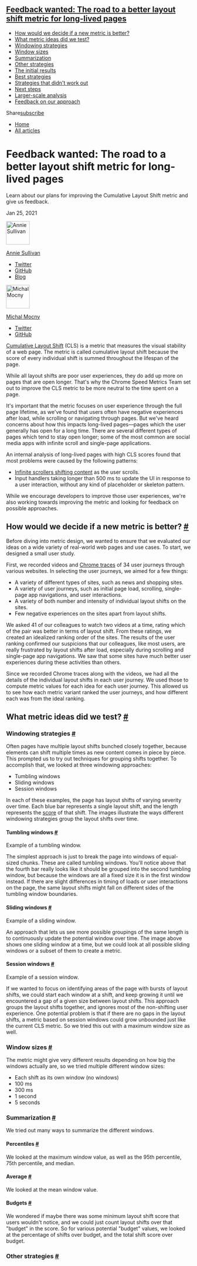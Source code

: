 





<embed src="https://web-dev.imgix.net/image/admin/JSBg0yF1fatrTDQSKiTW.webp?auto=format" class="w-hero w-hero--cover" sizes="100vw" srcset="https://web-dev.imgix.net/image/admin/JSBg0yF1fatrTDQSKiTW.webp?auto=format&amp;w=200 200w, https://web-dev.imgix.net/image/admin/JSBg0yF1fatrTDQSKiTW.webp?auto=format&amp;w=228 228w, https://web-dev.imgix.net/image/admin/JSBg0yF1fatrTDQSKiTW.webp?auto=format&amp;w=260 260w, https://web-dev.imgix.net/image/admin/JSBg0yF1fatrTDQSKiTW.webp?auto=format&amp;w=296 296w, https://web-dev.imgix.net/image/admin/JSBg0yF1fatrTDQSKiTW.webp?auto=format&amp;w=338 338w, https://web-dev.imgix.net/image/admin/JSBg0yF1fatrTDQSKiTW.webp?auto=format&amp;w=385 385w, https://web-dev.imgix.net/image/admin/JSBg0yF1fatrTDQSKiTW.webp?auto=format&amp;w=439 439w, https://web-dev.imgix.net/image/admin/JSBg0yF1fatrTDQSKiTW.webp?auto=format&amp;w=500 500w, https://web-dev.imgix.net/image/admin/JSBg0yF1fatrTDQSKiTW.webp?auto=format&amp;w=571 571w, https://web-dev.imgix.net/image/admin/JSBg0yF1fatrTDQSKiTW.webp?auto=format&amp;w=650 650w, https://web-dev.imgix.net/image/admin/JSBg0yF1fatrTDQSKiTW.webp?auto=format&amp;w=741 741w, https://web-dev.imgix.net/image/admin/JSBg0yF1fatrTDQSKiTW.webp?auto=format&amp;w=845 845w, https://web-dev.imgix.net/image/admin/JSBg0yF1fatrTDQSKiTW.webp?auto=format&amp;w=964 964w, https://web-dev.imgix.net/image/admin/JSBg0yF1fatrTDQSKiTW.webp?auto=format&amp;w=1098 1098w, https://web-dev.imgix.net/image/admin/JSBg0yF1fatrTDQSKiTW.webp?auto=format&amp;w=1252 1252w, https://web-dev.imgix.net/image/admin/JSBg0yF1fatrTDQSKiTW.webp?auto=format&amp;w=1428 1428w, https://web-dev.imgix.net/image/admin/JSBg0yF1fatrTDQSKiTW.webp?auto=format&amp;w=1600 1600w" width="1600" height="480" />

## <a href="#feedback-wanted:-the-road-to-a-better-layout-shift-metric-for-long-lived-pages" class="w-toc__header--link">Feedback wanted: The road to a better layout shift metric for long-lived pages</a>

- [How would we decide if a new metric is better?](#how-would-we-decide-if-a-new-metric-is-better)
- [What metric ideas did we test?](#what-metric-ideas-did-we-test)
- [Windowing strategies](#windowing-strategies)
- [Window sizes](#window-sizes)
- [Summarization](#summarization)
- [Other strategies](#other-strategies)
- [The initial results](#the-initial-results)
- [Best strategies](#best-strategies)
- [Strategies that didn't work out](#strategies-that-didn't-work-out)
- [Next steps](#next-steps)
- [Larger-scale analysis](#larger-scale-analysis)
- [Feedback on our approach](#feedback-on-our-approach)

Share<a href="/newsletter/" class="gc-analytics-event w-actions__fab w-actions__fab--subscribe"><span>subscribe</span></a>

- <a href="/" class="gc-analytics-event w-breadcrumbs__link w-breadcrumbs__link--left-justify">Home</a>
- <a href="/blog" class="gc-analytics-event w-breadcrumbs__link">All articles</a>

# Feedback wanted: The road to a better layout shift metric for long-lived pages

Learn about our plans for improving the Cumulative Layout Shift metric and give us feedback.

Jan 25, 2021

[<img src="https://web-dev.imgix.net/image/admin/Elo3rfkiDHm148ov4IZU.jpg?auto=format&amp;fit=crop&amp;h=64&amp;w=64" alt="Annie Sullivan" class="w-author__image" sizes="(min-width: 64px) 64px, calc(100vw - 48px)" srcset="https://web-dev.imgix.net/image/admin/Elo3rfkiDHm148ov4IZU.jpg?fit=crop&amp;h=64&amp;w=64&amp;auto=format&amp;dpr=1&amp;q=75, https://web-dev.imgix.net/image/admin/Elo3rfkiDHm148ov4IZU.jpg?fit=crop&amp;h=64&amp;w=64&amp;auto=format&amp;dpr=2&amp;q=50 2x, https://web-dev.imgix.net/image/admin/Elo3rfkiDHm148ov4IZU.jpg?fit=crop&amp;h=64&amp;w=64&amp;auto=format&amp;dpr=3&amp;q=35 3x, https://web-dev.imgix.net/image/admin/Elo3rfkiDHm148ov4IZU.jpg?fit=crop&amp;h=64&amp;w=64&amp;auto=format&amp;dpr=4&amp;q=23 4x, https://web-dev.imgix.net/image/admin/Elo3rfkiDHm148ov4IZU.jpg?fit=crop&amp;h=64&amp;w=64&amp;auto=format&amp;dpr=5&amp;q=20 5x" width="64" height="64" />](/authors/anniesullie/)

<a href="/authors/anniesullie/" class="w-author__name-link">Annie Sullivan</a>

- <a href="https://twitter.com/anniesullie" class="w-author__link">Twitter</a>
- <a href="https://github.com/anniesullie" class="w-author__link">GitHub</a>
- <a href="https://anniesullie.com" class="w-author__link">Blog</a>

[<img src="https://web-dev.imgix.net/image/admin/urYfROhm806fvOPRMsRg.jpg?auto=format&amp;fit=crop&amp;h=64&amp;w=64" alt="Michal Mocny" class="w-author__image" sizes="(min-width: 64px) 64px, calc(100vw - 48px)" srcset="https://web-dev.imgix.net/image/admin/urYfROhm806fvOPRMsRg.jpg?fit=crop&amp;h=64&amp;w=64&amp;auto=format&amp;dpr=1&amp;q=75, https://web-dev.imgix.net/image/admin/urYfROhm806fvOPRMsRg.jpg?fit=crop&amp;h=64&amp;w=64&amp;auto=format&amp;dpr=2&amp;q=50 2x, https://web-dev.imgix.net/image/admin/urYfROhm806fvOPRMsRg.jpg?fit=crop&amp;h=64&amp;w=64&amp;auto=format&amp;dpr=3&amp;q=35 3x, https://web-dev.imgix.net/image/admin/urYfROhm806fvOPRMsRg.jpg?fit=crop&amp;h=64&amp;w=64&amp;auto=format&amp;dpr=4&amp;q=23 4x, https://web-dev.imgix.net/image/admin/urYfROhm806fvOPRMsRg.jpg?fit=crop&amp;h=64&amp;w=64&amp;auto=format&amp;dpr=5&amp;q=20 5x" width="64" height="64" />](/authors/mmocny/)

<a href="/authors/mmocny/" class="w-author__name-link">Michal Mocny</a>

- <a href="https://twitter.com/mmocny" class="w-author__link">Twitter</a>
- <a href="https://github.com/mmocny" class="w-author__link">GitHub</a>

[Cumulative Layout Shift](/cls) (CLS) is a metric that measures the visual stability of a web page. The metric is called cumulative layout shift because the score of every individual shift is summed throughout the lifespan of the page.

While all layout shifts are poor user experiences, they do add up more on pages that are open longer. That's why the Chrome Speed Metrics Team set out to improve the CLS metric to be more neutral to the time spent on a page.

It's important that the metric focuses on user experience through the full page lifetime, as we've found that users often have negative experiences after load, while scrolling or navigating through pages. But we've heard concerns about how this impacts long-lived pages—pages which the user generally has open for a long time. There are several different types of pages which tend to stay open longer; some of the most common are social media apps with infinite scroll and single-page applications.

An internal analysis of long-lived pages with high CLS scores found that most problems were caused by the following patterns:

- [Infinite scrollers shifting content](https://addyosmani.com/blog/infinite-scroll-without-layout-shifts/) as the user scrolls.
- Input handlers taking longer than 500 ms to update the UI in response to a user interaction, without any kind of placeholder or skeleton pattern.

While we encourage developers to improve those user experiences, we're also working towards improving the metric and looking for feedback on possible approaches.

## How would we decide if a new metric is better? <a href="#how-would-we-decide-if-a-new-metric-is-better" class="w-headline-link">#</a>

Before diving into metric design, we wanted to ensure that we evaluated our ideas on a wide variety of real-world web pages and use cases. To start, we designed a small user study.

First, we recorded videos and [Chrome traces](https://www.chromium.org/developers/how-tos/trace-event-profiling-tool) of 34 user journeys through various websites. In selecting the user journeys, we aimed for a few things:

- A variety of different types of sites, such as news and shopping sites.
- A variety of user journeys, such as initial page load, scrolling, single-page app navigations, and user interactions.
- A variety of both number and intensity of individual layout shifts on the sites.
- Few negative experiences on the sites apart from layout shifts.

We asked 41 of our colleagues to watch two videos at a time, rating which of the pair was better in terms of layout shift. From these ratings, we created an idealized ranking order of the sites. The results of the user ranking confirmed our suspicions that our colleagues, like most users, are really frustrated by layout shifts after load, especially during scrolling and single-page app navigations. We saw that some sites have much better user experiences during these activities than others.

Since we recorded Chrome traces along with the videos, we had all the details of the individual layout shifts in each user journey. We used those to compute metric values for each idea for each user journey. This allowed us to see how each metric variant ranked the user journeys, and how different each was from the ideal ranking.

## What metric ideas did we test? <a href="#what-metric-ideas-did-we-test" class="w-headline-link">#</a>

### Windowing strategies <a href="#windowing-strategies" class="w-headline-link">#</a>

Often pages have multiple layout shifts bunched closely together, because elements can shift multiple times as new content comes in piece by piece. This prompted us to try out techniques for grouping shifts together. To accomplish that, we looked at three windowing approaches:

- Tumbling windows
- Sliding windows
- Session windows

In each of these examples, the page has layout shifts of varying severity over time. Each blue bar represents a single layout shift, and the length represents the [score](/cls/#layout-shift-score) of that shift. The images illustrate the ways different windowing strategies group the layout shifts over time.

#### Tumbling windows <a href="#tumbling-windows" class="w-headline-link">#</a>

Example of a tumbling window.

The simplest approach is just to break the page into windows of equal-sized chunks. These are called tumbling windows. You'll notice above that the fourth bar really looks like it should be grouped into the second tumbling window, but because the windows are all a fixed size it is in the first window instead. If there are slight differences in timing of loads or user interactions on the page, the same layout shifts might fall on different sides of the tumbling window boundaries.

#### Sliding windows <a href="#sliding-windows" class="w-headline-link">#</a>

Example of a sliding window.

An approach that lets us see more possible groupings of the same length is to continuously update the potential window over time. The image above shows one sliding window at a time, but we could look at all possible sliding windows or a subset of them to create a metric.

#### Session windows <a href="#session-windows" class="w-headline-link">#</a>

Example of a session window.

If we wanted to focus on identifying areas of the page with bursts of layout shifts, we could start each window at a shift, and keep growing it until we encountered a gap of a given size between layout shifts. This approach groups the layout shifts together, and ignores most of the non-shifting user experience. One potential problem is that if there are no gaps in the layout shifts, a metric based on session windows could grow unbounded just like the current CLS metric. So we tried this out with a maximum window size as well.

### Window sizes <a href="#window-sizes" class="w-headline-link">#</a>

The metric might give very different results depending on how big the windows actually are, so we tried multiple different window sizes:

- Each shift as its own window (no windows)
- 100 ms
- 300 ms
- 1 second
- 5 seconds

### Summarization <a href="#summarization" class="w-headline-link">#</a>

We tried out many ways to summarize the different windows.

#### Percentiles <a href="#percentiles" class="w-headline-link">#</a>

We looked at the maximum window value, as well as the 95th percentile, 75th percentile, and median.

#### Average <a href="#average" class="w-headline-link">#</a>

We looked at the mean window value.

#### Budgets <a href="#budgets" class="w-headline-link">#</a>

We wondered if maybe there was some minimum layout shift score that users wouldn't notice, and we could just count layout shifts over that "budget" in the score. So for various potential "budget" values, we looked at the percentage of shifts over budget, and the total shift score over budget.

### Other strategies <a href="#other-strategies" class="w-headline-link">#</a>

We also looked at many strategies that didn't involve windows, like the total layout shift divided by time on page, and the average of the worst N individual shifts.

## The initial results <a href="#the-initial-results" class="w-headline-link">#</a>

Overall, we tested **145 different metric definitions** based on permutations of the above ideas. For each metric, we ranked all the user journeys by their score on the metric, and then ranked the metrics by how close they were to the ideal ranking.

To get a baseline, we also ranked all the sites by their current CLS score. CLS placed 32nd, tied with 13 other strategies, so it was better than most permutations of the strategies above. To ensure the results were meaningful, we also added in three random orderings. As expected, the random orderings did worse than every strategy tested.

To understand if we might be overfitting for the data set, after our analysis we recorded some new layout shift videos and traces, manually ranked those, and saw that the metric rankings were very similar for the new data set and the original one.

A few different strategies stood out in the rankings.

### Best strategies <a href="#best-strategies" class="w-headline-link">#</a>

When we ranked the strategies, we found that three types of strategies topped the list. Each had roughly the same performance, so we plan to move forward with a deeper analysis on all three. We'd also like to hear developer feedback to understand if there are factors outside of user experience we should be considering when deciding between them. (See below for how to give feedback.)

#### High percentiles of long windows <a href="#high-percentiles-of-long-windows" class="w-headline-link">#</a>

A few windowing strategies worked well with long window sizes:

- 1 second sliding windows
- Session windows capped at 5 seconds with 1 second gap
- Session windows uncapped with 1 second gap

These all ranked really well at both the 95th percentile and the maximum.

But for such large window sizes, we were concerned about using the 95th percentile—often we were looking at only 4-6 windows, and taking the 95th percentile of that is a lot of interpolation. It's unclear what the interpolation is doing in terms of the metric value. The maximum value is a lot clearer, so we decided to move forward with checking the maximum.

#### Average of session windows with long gaps <a href="#average-of-session-windows-with-long-gaps" class="w-headline-link">#</a>

Averaging the scores of all uncapped session windows with 5 second gaps between them performed really well. This strategy has a few interesting characteristics:

- If the page doesn't have gaps between layout shifts, it ends up being one long session window with the exact same score as the current CLS.
- This metric didn't take idle time into account directly; it only looked at the shifts that happened on the page, and not at points in time when the page was not shifting.

#### High percentiles of short windows <a href="#high-percentiles-of-short-windows" class="w-headline-link">#</a>

The maximum 300 ms sliding window ranked very highly, as well as the 95th percentile. For the shorter window size, there is less percentile interpolation than larger window sizes, but we were also concerned about "repeat" sliding windows—if a set of layout shifts occurs over two frames, there are multiple 300 ms windows that include them. Taking the maximum is much clearer and simpler than taking the 95th percentile one. So again we decided to move forward with checking the maximum.

### Strategies that didn't work out <a href="#strategies-that-didn&#39;t-work-out" class="w-headline-link">#</a>

Strategies that tried to look at the "average" experience of time spent both without layout shifts and with layout shifts did very poorly. None of the median or 75th percentile summaries of any windowing strategy ranked the sites well. Neither did the sum of layout shifts over time.

We evaluated a number of different "budgets" for acceptable layout shifts:

- Percent of layout shifts above some budget. For various budgets, these all ranked quite poorly.
- Average layout shift above some excess. Most variations on this strategy did poorly, but average excess over a long session with a large gap did almost as well as the average of session windows with long gaps. We decided to move forward with only the latter because it is simpler.

## Next steps <a href="#next-steps" class="w-headline-link">#</a>

### Larger-scale analysis <a href="#larger-scale-analysis" class="w-headline-link">#</a>

We've implemented the top strategies listed above in Chrome, so that we can get data on real-world usage for a much larger set of websites. We plan to use a similar approach of ranking sites based on their metric scores to do the larger-scale analysis:

- Rank all the sites by CLS, and by each new metric candidate.
  - Which sites are ranked most differently by CLS and each candidate? Do we find anything unexpected when we look at these sites?
  - What are the largest differences between the new metric candidates? Do any of the differences stand out as advantages or disadvantages of a specific candidate?
- Repeat the above analysis, but bucketing by time spent on each page load. Do we see an expected improvement for long-lived page loads with acceptable layout shift? Do we see any unexpected results for short-lived pages?

### Feedback on our approach <a href="#feedback-on-our-approach" class="w-headline-link">#</a>

We'd love to get feedback from web developers on these approaches. Some things to keep in mind while considering the new approaches:

#### What's not changing <a href="#what&#39;s-not-changing" class="w-headline-link">#</a>

We do want to clarify that a lot of things will not be changing with a new approach:

- None of our metric ideas change the way layout shift scores for [individual frames are calculated](/cls/#layout-shift-score), only the way we summarize multiple frames. This means that the [JavaScript API](/cls/#measure-cls-in-javascript) for layout shifts will stay the same, and the underlying events in Chrome traces that developer tools use will also stay the same, so layout shift rects in tools like WebPageTest and Chrome DevTools will continue to work the same way.
- We'll continue to work hard on making the metrics easy for developers to adopt, including them in the [web-vitals library](https://github.com/GoogleChrome/web-vitals), documenting on [web.dev](/metrics), and reporting them in our developer tooling like Lighthouse.

#### Trade-offs between metrics <a href="#trade-offs-between-metrics" class="w-headline-link">#</a>

One of the top strategies summarizes the layout shift windows as an average, and the rest report the maximum window. For pages which are open a very long time, the average will likely report a more representative value, but in general it will likely be easier for developers to act on a single window—they can log when it occurred, the elements that shifted, and so on. We'd love feedback on which is more important to developers.

Do you find sliding or session windows easier to understand? Are the differences important to you?

#### How to give feedback <a href="#how-to-give-feedback" class="w-headline-link">#</a>

You can try out the new layout shift metrics on any site using our [example JavaScript implementations](https://github.com/mmocny/web-vitals/wiki/Snippets-for-LSN-using-PerformanceObserver) or our [fork of the Core Web Vitals extension](https://github.com/mmocny/web-vitals-extension/tree/experimental-ls).

Please email feedback to our **[web-vitals-feedback](https://groups.google.com/g/web-vitals-feedback)** Google group, with "\[Layout Shift Metrics\]" in the subject line. We're really looking forward to hearing what you think!

<a href="/tags/performance/" class="w-chip">Performance</a> <a href="/tags/web-vitals/" class="w-chip">Web Vitals</a>

<span class="w-mr--sm">Last updated: Jan 25, 2021 </span>[Improve article](https://github.com/GoogleChrome/web.dev/blob/master/src/site/content/en/blog/better-layout-shift-metric/index.md)

<a href="/blog" class="gc-analytics-event w-article-navigation__link w-article-navigation__link--back w-article-navigation__link--single">Return to all articles</a>

- ### Contribute

  - <a href="https://github.com/GoogleChrome/web.dev/issues/new?assignees=&amp;labels=bug&amp;template=bug_report.md&amp;title=" class="w-footer__linkbox-link">File a bug</a>
  - <a href="https://github.com/googlechrome/web.dev" class="w-footer__linkbox-link">View source</a>

- ### Related content

  - <a href="https://blog.chromium.org/" class="w-footer__linkbox-link">Chrome updates</a>
  - <a href="https://developers.google.com/web/" class="w-footer__linkbox-link">Web Fundamentals</a>
  - <a href="https://developers.google.com/web/showcase/" class="w-footer__linkbox-link">Case studies</a>
  - <a href="https://devwebfeed.appspot.com/" class="w-footer__linkbox-link">DevWeb Content Firehose</a>
  - <a href="/podcasts/" class="w-footer__linkbox-link">Podcasts</a>
  - <a href="/shows/" class="w-footer__linkbox-link">Shows</a>

- ### Connect

  - <a href="https://www.twitter.com/ChromiumDev" class="w-footer__linkbox-link">Twitter</a>
  - <a href="https://www.youtube.com/user/ChromeDevelopers" class="w-footer__linkbox-link">YouTube</a>

<a href="https://developers.google.com/" class="w-footer__utility-logo-link"><img src="/images/lockup-color.png" alt="Google Developers" class="w-footer__utility-logo" width="185" height="33" /></a>

- <a href="https://developer.chrome.com/" class="w-footer__utility-link">Chrome</a>
- <a href="https://firebase.google.com/" class="w-footer__utility-link">Firebase</a>
- <a href="https://cloud.google.com/" class="w-footer__utility-link">Google Cloud Platform</a>
- <a href="https://developers.google.com/products" class="w-footer__utility-link">All products</a>

<!-- -->

- <a href="https://policies.google.com/" class="w-footer__utility-link">Terms &amp; Privacy</a>
- <a href="/community-guidelines/" class="w-footer__utility-link">Community Guidelines</a>

Except as otherwise noted, the content of this page is licensed under the [Creative Commons Attribution 4.0 License](https://creativecommons.org/licenses/by/4.0/), and code samples are licensed under the [Apache 2.0 License](https://www.apache.org/licenses/LICENSE-2.0). For details, see the [Google Developers Site Policies](https://developers.google.com/terms/site-policies).
